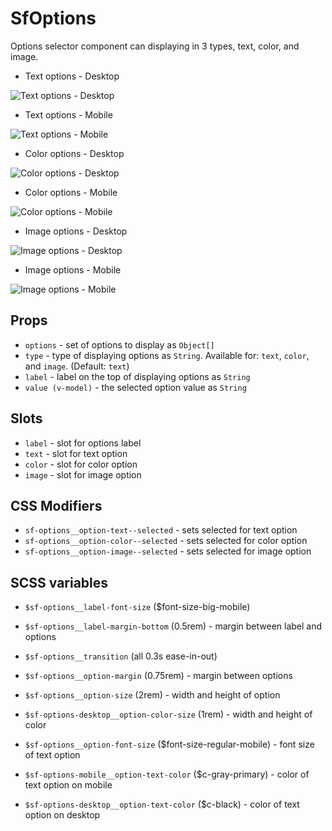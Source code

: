 # SfOptions

Options selector component can displaying in 3 types, text, color, and image.

- Text options - Desktop

![Text options - Desktop](https://user-images.githubusercontent.com/6861191/56865856-e7043b00-69fc-11e9-9c0a-f19e06336e46.png "Text options - Desktop")

- Text options - Mobile

![Text options - Mobile](https://user-images.githubusercontent.com/6861191/56865870-013e1900-69fd-11e9-9f94-ea3a35d3ddc5.png "Text options - Mobile")

- Color options - Desktop

![Color options - Desktop](https://user-images.githubusercontent.com/6861191/56865874-131fbc00-69fd-11e9-9dca-ed2782eaf1ba.png "Color options - Desktop")

- Color options - Mobile

![Color options - Mobile](https://user-images.githubusercontent.com/6861191/56865879-292d7c80-69fd-11e9-81b6-2adac3f69b1a.png "Color options - Mobile")

- Image options - Desktop

![Image options - Desktop](https://user-images.githubusercontent.com/6861191/56865881-32b6e480-69fd-11e9-8dc0-bc91682d55a3.png "Image options - Desktop")

- Image options - Mobile

![Image options - Mobile](https://user-images.githubusercontent.com/6861191/56865883-3c404c80-69fd-11e9-808d-4f6fd4fe4e9a.png "Image options - Mobile")

## Props
- `options` - set of options to display as `Object[]`
- `type` - type of displaying options as `String`. Available for: `text`, `color`, and `image`. (Default: `text`)
- `label` - label on the top of displaying options as `String`
- `value (v-model)` - the selected option value as `String`

## Slots
- `label` - slot for options label
- `text` - slot for text option
- `color` - slot for color option
- `image` - slot for image option

## CSS Modifiers

- `sf-options__option-text--selected` - sets selected for text option
- `sf-options__option-color--selected` - sets selected for color option
- `sf-options__option-image--selected` - sets selected for image option

## SCSS variables

- `$sf-options__label-font-size` ($font-size-big-mobile)
- `$sf-options__label-margin-bottom` (0.5rem) - margin between label and options

- `$sf-options__transition` (all 0.3s ease-in-out)
- `$sf-options__option-margin` (0.75rem) - margin between options

- `$sf-options__option-size` (2rem) - width and height of option
- `$sf-options-desktop__option-color-size` (1rem) - width and height of color 

- `$sf-options__option-font-size` ($font-size-regular-mobile) - font size of text option
- `$sf-options-mobile__option-text-color` ($c-gray-primary) - color of text option on mobile
- `$sf-options-desktop__option-text-color` ($c-black) - color of text option on desktop
